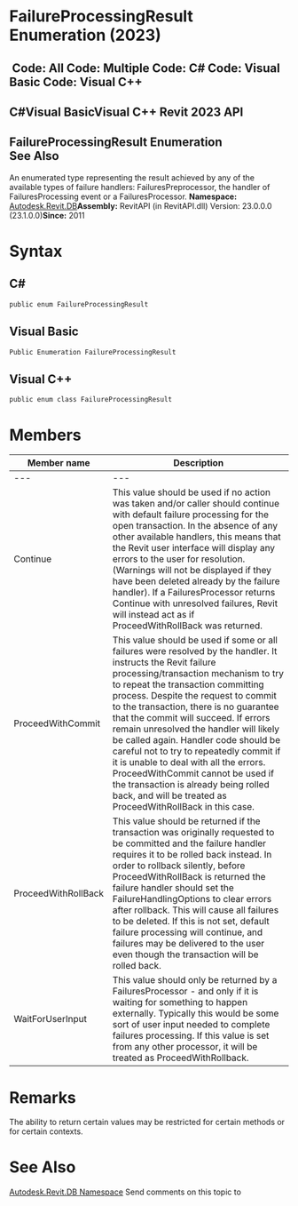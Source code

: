 # FailureProcessingResult Enumeration (2023)

﻿
 Code: All Code: Multiple Code: C# Code: Visual Basic Code: Visual C++   
---  
C#Visual BasicVisual C++
Revit 2023 API  
---  
FailureProcessingResult Enumeration  
See Also  
---  
An enumerated type representing the result achieved by any of the available types of failure handlers: FailuresPreprocessor, the handler of FailuresProcessing event or a FailuresProcessor. 
**Namespace:** [Autodesk.Revit.DB](87546ba7-461b-c646-cbb1-2cb8f5bff8b2.md "Autodesk.Revit.DB Namespace")**Assembly:** RevitAPI (in RevitAPI.dll) Version: 23.0.0.0 (23.1.0.0)**Since:** 2011 
# Syntax
C#  
---  
```text
public enum FailureProcessingResult
```
  
Visual Basic  
---  
```text
Public Enumeration FailureProcessingResult
```
  
Visual C++  
---  
```text
public enum class FailureProcessingResult
```
  
# Members
| Member name | Description |
| --- | --- |
| --- | --- |
| Continue | This value should be used if no action was taken and/or caller should continue with default failure processing for the open transaction. In the absence of any other available handlers, this means that the Revit user interface will display any errors to the user for resolution. (Warnings will not be displayed if they have been deleted already by the failure handler). If a FailuresProcessor returns Continue with unresolved failures, Revit will instead act as if ProceedWithRollBack was returned. |
| ProceedWithCommit | This value should be used if some or all failures were resolved by the handler. It instructs the Revit failure processing/transaction mechanism to try to repeat the transaction committing process. Despite the request to commit to the transaction, there is no guarantee that the commit will succeed. If errors remain unresolved the handler will likely be called again. Handler code should be careful not to try to repeatedly commit if it is unable to deal with all the errors. ProceedWithCommit cannot be used if the transaction is already being rolled back, and will be treated as ProceedWithRollBack in this case. |
| ProceedWithRollBack | This value should be returned if the transaction was originally requested to be committed and the failure handler requires it to be rolled back instead. In order to rollback silently, before ProceedWithRollBack is returned the failure handler should set the FailureHandlingOptions to clear errors after rollback. This will cause all failures to be deleted. If this is not set, default failure processing will continue, and failures may be delivered to the user even though the transaction will be rolled back. |
| WaitForUserInput | This value should only be returned by a FailuresProcessor - and only if it is waiting for something to happen externally. Typically this would be some sort of user input needed to complete failures processing. If this value is set from any other processor, it will be treated as ProceedWithRollback. |

# Remarks
The ability to return certain values may be restricted for certain methods or for certain contexts. 
# See Also
[Autodesk.Revit.DB Namespace](87546ba7-461b-c646-cbb1-2cb8f5bff8b2.md "Autodesk.Revit.DB Namespace")
Send comments on this topic to 